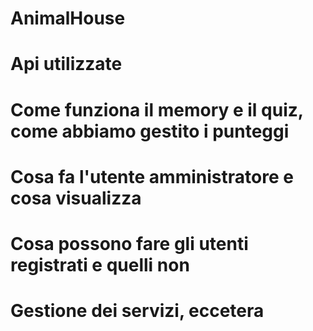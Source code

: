 # AnimalHouse
# Api utilizzate
# Come funziona il memory e il quiz, come abbiamo gestito i punteggi
# Cosa fa l'utente amministratore e cosa visualizza
# Cosa possono fare gli utenti registrati e quelli non
# Gestione dei servizi, eccetera
